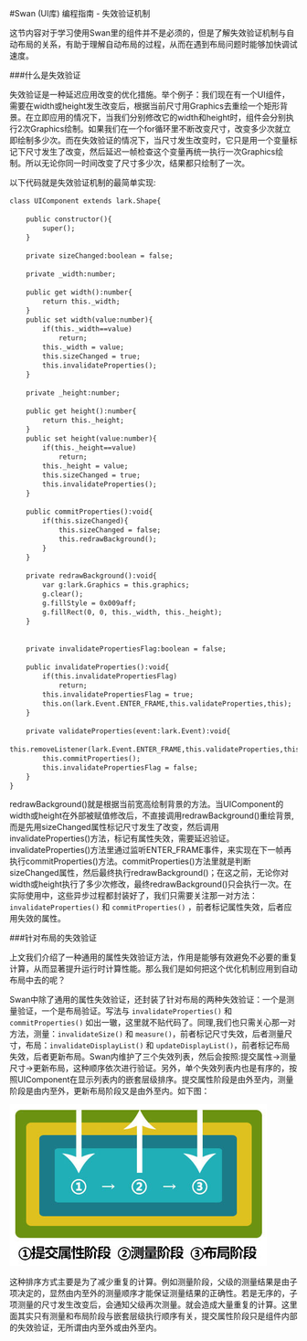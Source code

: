 #Swan (UI库) 编程指南 - 失效验证机制

这节内容对于学习使用Swan里的组件并不是必须的，但是了解失效验证机制与自动布局的关系，有助于理解自动布局的过程，从而在遇到布局问题时能够加快调试速度。

###什么是失效验证

失效验证是一种延迟应用改变的优化措施。举个例子：我们现在有一个UI组件，需要在width或height发生改变后，根据当前尺寸用Graphics去重绘一个矩形背景。在立即应用的情况下，当我们分别修改它的width和height时，组件会分别执行2次Graphics绘制。如果我们在一个for循环里不断改变尺寸，改变多少次就立即绘制多少次。而在失效验证的情况下，当尺寸发生改变时，它只是用一个变量标记下尺寸发生了改变，然后延迟一帧检查这个变量再统一执行一次Graphics绘制。所以无论你同一时间改变了尺寸多少次，结果都只绘制了一次。

以下代码就是失效验证机制的最简单实现:

```
class UIComponent extends lark.Shape{

    public constructor(){
        super();
    }

    private sizeChanged:boolean = false;

    private _width:number;

    public get width():number{
        return this._width;
    }
    public set width(value:number){
        if(this._width==value)
            return;
        this._width = value;
        this.sizeChanged = true;
        this.invalidateProperties();
    }

    private _height:number;

    public get height():number{
        return this._height;
    }
    public set height(value:number){
        if(this._height==value)
            return;
        this._height = value;
        this.sizeChanged = true;
        this.invalidateProperties();
    }

    public commitProperties():void{
        if(this.sizeChanged){
            this.sizeChanged = false;
            this.redrawBackground();
        }
    }

    private redrawBackground():void{
        var g:lark.Graphics = this.graphics;
        g.clear();
        g.fillStyle = 0x009aff;
        g.fillRect(0, 0, this._width, this._height);
    }


    private invalidatePropertiesFlag:boolean = false;

    public invalidateProperties():void{
        if(this.invalidatePropertiesFlag)
            return;
        this.invalidatePropertiesFlag = true;
        this.on(lark.Event.ENTER_FRAME,this.validateProperties,this);
    }

    private validateProperties(event:lark.Event):void{
        this.removeListener(lark.Event.ENTER_FRAME,this.validateProperties,this);
        this.commitProperties();
        this.invalidatePropertiesFlag = false;
    }
}
```

redrawBackground()就是根据当前宽高绘制背景的方法。当UIComponent的width或height在外部被赋值修改后，不直接调用redrawBackground()重绘背景,而是先用sizeChanged属性标记尺寸发生了改变，然后调用invalidateProperties()方法，标记有属性失效，需要延迟验证。invalidateProperties()方法里通过监听ENTER_FRAME事件，来实现在下一帧再执行commitProperties()方法。commitProperties()方法里就是判断sizeChanged属性，然后最终执行redrawBackground()；在这之前，无论你对width或height执行了多少次修改，最终redrawBackground()只会执行一次。在实际使用中，这些异步过程都封装好了，我们只需要关注那一对方法： `invalidateProperties()` 和 `commitProperties()` ，前者标记属性失效，后者应用失效的属性。

###针对布局的失效验证

上文我们介绍了一种通用的属性失效验证方法，作用是能够有效避免不必要的重复计算，从而显著提升运行时计算性能。那么我们是如何把这个优化机制应用到自动布局中去的呢？

Swan中除了通用的属性失效验证，还封装了针对布局的两种失效验证：一个是测量验证，一个是布局验证。写法与 `invalidateProperties()` 和 `commitProperties()` 如出一辙，这里就不贴代码了。同理,我们也只需关心那一对方法，测量：`invalidateSize()` 和 `measure()`，前者标记尺寸失效，后者测量尺寸，布局：`invalidateDisplayList()` 和 `updateDisplayList()`，前者标记布局失效，后者更新布局。Swan内维护了三个失效列表，然后会按照:提交属性->测量尺寸->更新布局，这种顺序依次进行验证。另外，单个失效列表内也是有序的，按照UIComponent在显示列表内的嵌套层级排序。提交属性阶段是由外至内，测量阶段是由内至外，更新布局阶段又是由外至内。如下图：

![](image/5-2-invalidate.jpg)

这种排序方式主要是为了减少重复的计算。例如测量阶段，父级的测量结果是由子项决定的，显然由内至外的测量顺序才能保证测量结果的正确性。若是无序的，子项测量的尺寸发生改变后，会通知父级再次测量。就会造成大量重复的计算。这里面其实只有测量和布局阶段与嵌套层级执行顺序有关，提交属性阶段只是组件内部的失效验证，无所谓由内至外或由外至内。
